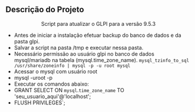 ## Descrição do Projeto
<p align="center">Script para atualizar o GLPI para a versão 9.5.3</p>

* Antes de iniciar a instalação efetuar backup do banco de dados e da pasta glpi.
* Salvar a script na pasta /tmp e executar nessa pasta.
* Necessário permissão  ao usuário glpi no banco de dados mysql/mariadb na tabela (mysql.time_zone_name).
`mysql_tzinfo_to_sql /usr/share/zoneinfo | mysql -p -u root mysql`
* Acessar o mysql com usuário root
* mysql -uroot -p
* Executar os comandos abaixo:
* GRANT SELECT ON `mysql`.`time_zone_name` TO 'seu_usuario_aqui'@'localhost';
* FLUSH PRIVILEGES`;  
